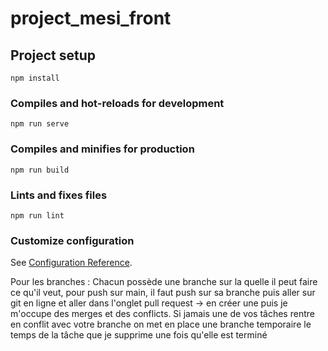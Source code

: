 # project_mesi_front

## Project setup
```
npm install
```

### Compiles and hot-reloads for development
```
npm run serve
```

### Compiles and minifies for production
```
npm run build
```

### Lints and fixes files
```
npm run lint
```

### Customize configuration
See [Configuration Reference](https://cli.vuejs.org/config/).

Pour les branches :
Chacun possède une branche sur la quelle il peut faire ce qu'il veut, pour push sur main, il faut push sur sa branche puis aller sur git en ligne et aller dans l'onglet pull request -> en créer une puis je m'occupe des merges et des conflicts. Si jamais une de vos tâches rentre en conflit avec votre branche on met en place une branche temporaire le temps de la tâche que je supprime une fois qu'elle est terminé

